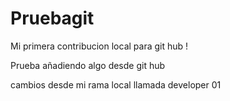 # Pruebagit

Mi primera contribucion local para git hub !

Prueba añadiendo algo desde git hub

cambios desde mi rama local llamada developer 01 
